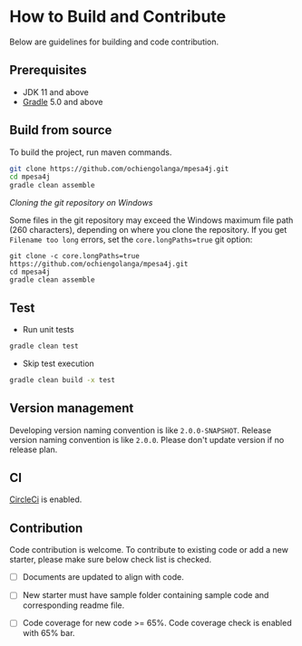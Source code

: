 # How to Build and Contribute
Below are guidelines for building and code contribution.

## Prerequisites
- JDK 11 and above
- [Gradle](https://gradle.org/) 5.0 and above

## Build from source
To build the project, run maven commands.

```bash
git clone https://github.com/ochiengolanga/mpesa4j.git 
cd mpesa4j
gradle clean assemble
```

*Cloning the git repository on Windows*

Some files in the git repository may exceed the Windows maximum file path (260 characters), depending on where you clone the repository. If you get `Filename too long` errors, set the `core.longPaths=true` git option:

```
git clone -c core.longPaths=true https://github.com/ochiengolanga/mpesa4j.git
cd mpesa4j
gradle clean assemble
```

## Test

- Run unit tests

```bash
gradle clean test
```

- Skip test execution

```bash
gradle clean build -x test
```

## Version management
Developing version naming convention is like `2.0.0-SNAPSHOT`. Release version naming convention is like `2.0.0`. Please don't update version if no release plan. 

## CI

[CircleCi](https://circleci.com/gh/ochiengolanga/mpesa4j) is enabled.

## Contribution
Code contribution is welcome. To contribute to existing code or add a new starter, please make sure below check list is checked.
- [ ] Documents are updated to align with code.
- [ ] New starter must have sample folder containing sample code and corresponding readme file.
- [ ] Code coverage for new code >= 65%. Code coverage check is enabled with 65% bar.


